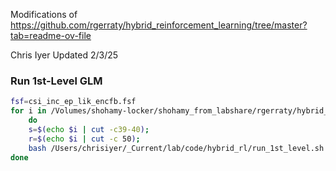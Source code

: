 Modifications of https://github.com/rgerraty/hybrid_reinforcement_learning/tree/master?tab=readme-ov-file

Chris Iyer
Updated 2/3/25


### Run 1st-Level GLM 
```.bash
fsf=csi_inc_ep_lik_encfb.fsf
for i in /Volumes/shohamy-locker/shohamy_from_labshare/rgerraty/hybrid_mri/TCST0*/hybrid_r?/preproc_6mm_6del_100s_mc.feat/filtered_func_data.nii.gz; 
	do 
	s=$(echo $i | cut -c39-40); 
	r=$(echo $i | cut -c 50);
	bash /Users/chrisiyer/_Current/lab/code/hybrid_rl/run_1st_level.sh $i /Users/chrisiyer/_Current/lab/code/hybrid_rl/$fsf $s $r;
done
```

